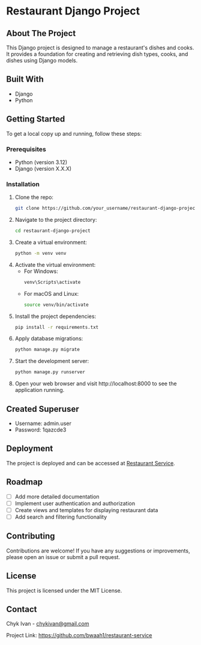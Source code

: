 # Restaurant Django Project

## About The Project

This Django project is designed to manage a restaurant's dishes and cooks. It provides a foundation for creating and
retrieving dish types, cooks, and dishes using Django models.

## Built With

- Django
- Python

## Getting Started

To get a local copy up and running, follow these steps:

### Prerequisites

- Python (version 3.12)
- Django (version X.X.X)

### Installation

1. Clone the repo:
   ```sh
   git clone https://github.com/your_username/restaurant-django-project.git

2. Navigate to the project directory:
   ```sh
   cd restaurant-django-project

3. Create a virtual environment:
   ```sh
   python -m venv venv

4. Activate the virtual environment:
    - For Windows:
      ```sh
      venv\Scripts\activate
    - For macOS and Linux:
      ```sh
      source venv/bin/activate
      
5. Install the project dependencies:
   ```sh
   pip install -r requirements.txt

6. Apply database migrations:
   ```sh
   python manage.py migrate
   
7. Start the development server:
   ```sh
   python manage.py runserver
   
8. Open your web browser and visit http://localhost:8000 to see the application running.

## Created Superuser

- Username: admin.user
- Password: 1qazcde3

## Deployment

The project is deployed and can be accessed at [Restaurant Service](https://restaurant-service-nln8.onrender.com/).

## Roadmap

- [ ] Add more detailed documentation
- [ ] Implement user authentication and authorization
- [ ] Create views and templates for displaying restaurant data
- [ ] Add search and filtering functionality

## Contributing

Contributions are welcome! If you have any suggestions or improvements, please open an issue or submit a pull request.

## License

This project is licensed under the MIT License.

## Contact

Chyk Ivan - chykivan@gmail.com

Project Link: https://github.com/bwaah1/restaurant-service
